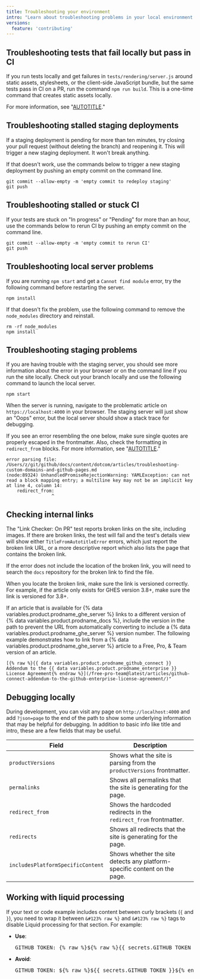 ```yaml
---
title: Troubleshooting your environment
intro: "Learn about troubleshooting problems in your local environment and the {% data variables.product.prodname_docs %} staging platform."
versions:
  feature: 'contributing'
---
```


## Troubleshooting tests that fail locally but pass in CI

If you run tests locally and get failures in `tests/rendering/server.js` around static assets, stylesheets, or the client-side JavaScript bundle, but the same tests pass in CI on a PR, run the command `npm run build`. This is a one-time command that creates static assets locally.

For more information, see "[AUTOTITLE](/contributing/setting-up-your-environment-to-work-on-github-docs/creating-a-local-environment)."

## Troubleshooting stalled staging deployments

If a staging deployment is pending for more than ten minutes, try closing your pull request (without deleting the branch) and reopening it. This will trigger a new staging deployment. It won't break anything.

If that doesn't work, use the commands below to trigger a new staging deployment by pushing an empty commit on the command line.

```shell
git commit --allow-empty -m 'empty commit to redeploy staging'
git push
```

## Troubleshooting stalled or stuck CI

If your tests are stuck on "In progress" or "Pending" for more than an hour, use the commands below to rerun CI by pushing an empty commit on the command line.

```shell
git commit --allow-empty -m 'empty commit to rerun CI'
git push
```

## Troubleshooting local server problems

If you are running `npm start` and get a `Cannot find module` error, try the following command before restarting the server.

```shell
npm install
```

If that doesn't fix the problem, use the following command to remove the `node_modules` directory and reinstall.

```shell
rm -rf node_modules
npm install
```

## Troubleshooting staging problems

If you are having trouble with the staging server, you should see more information about the error in your browser or on the command line if you run the site locally. Check out your branch locally and use the following command to launch the local server.

```shell
npm start
```

When the server is running, navigate to the problematic article on `https://localhost:4000` in your browser. The staging server will just show an "Oops" error, but the local server should show a stack trace for debugging.

If you see an error resembling the one below, make sure single quotes are properly escaped in the frontmatter. Also, check the formatting in `redirect_from` blocks. For more information, see "[AUTOTITLE](/contributing/syntax-and-versioning-for-github-docs/using-yaml-frontmatter#escaping-single-quotes)."

```text
error parsing file: /Users/z/git/github/docs/content/dotcom/articles/troubleshooting-custom-domains-and-github-pages.md
(node:89324) UnhandledPromiseRejectionWarning: YAMLException: can not read a block mapping entry; a multiline key may not be an implicit key at line 4, column 14:
    redirect_from:
                 ^
```

## Checking internal links

The "Link Checker: On PR" test reports broken links on the site, including images. If there are broken links, the test will fail and the test's details view will show either `TitleFromAutotitleError` errors, which just report the broken link URL, or a more descriptive report which also lists the page that contains the broken link.

If the error does not include the location of the broken link, you will need to search the `docs` repository for the broken link to find the file.

When you locate the broken link, make sure the link is versioned correctly. For example, if the article only exists for GHES version 3.8+, make sure the link is versioned for 3.8+.

If an article that is available for {% data variables.product.prodname_ghe_server %} links to a different version of {% data variables.product.prodname_docs %}, include the version in the path to prevent the URL from automatically converting to include a {% data variables.product.prodname_ghe_server %} version number. The following example demonstrates how to link from a {% data variables.product.prodname_ghe_server %} article to a Free, Pro, & Team version of an article.

```text
[{% raw %}{{ data variables.product.prodname_github_connect }} Addendum to the {{ data variables.product.prodname_enterprise }} License Agreement{% endraw %}](/free-pro-team@latest/articles/github-connect-addendum-to-the-github-enterprise-license-agreement/)"
```

## Debugging locally

During development, you can visit any page on `http://localhost:4000` and add `?json=page` to the end of the path to show some underlying information that may be helpful for debugging. In addition to basic info like title and intro, these are a few fields that may be useful.

| Field | Description |
| ----- | ----------- |
|`productVersions` | Shows what the site is parsing from the `productVersions` frontmatter.
| `permalinks` | Shows all permalinks that the site is generating for the page.
| `redirect_from` | Shows the hardcoded redirects in the `redirect_from` frontmatter.
| `redirects` | Shows all redirects that the site is generating for the page.
| `includesPlatformSpecificContent` | Shows whether the site detects any platform-specific content on the page.

## Working with liquid processing

If your text or code example includes content between curly brackets (`{` and `}`), you need to wrap it between <code>&#123% raw %&#125;</code> and <code>&#123% raw %&#125;</code> tags to disable Liquid processing for that section. For example:

* **Use**:

  <pre>
  GITHUB_TOKEN: &#123% raw %&#125;${% raw %}{{ secrets.GITHUB_TOKEN }}{% endraw %}&#123% endraw %&#125;
  </pre>

* **Avoid**:

  <pre>
  GITHUB_TOKEN: ${% raw %}${{ secrets.GITHUB_TOKEN }}${% endraw %}
  </pre>
